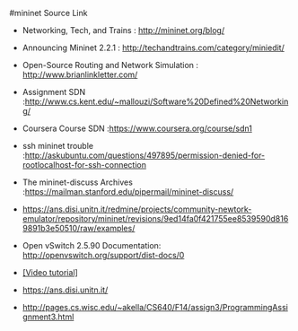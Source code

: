 #mininet Source Link

- Networking, Tech, and Trains : http://mininet.org/blog/
- Announcing Mininet 2.2.1 : http://techandtrains.com/category/miniedit/
- Open-Source Routing and Network Simulation : http://www.brianlinkletter.com/
- Assignment SDN :http://www.cs.kent.edu/~mallouzi/Software%20Defined%20Networking/
- Coursera Course SDN :https://www.coursera.org/course/sdn1
- ssh mininet trouble :http://askubuntu.com/questions/497895/permission-denied-for-rootlocalhost-for-ssh-connection
- The mininet-discuss Archives :https://mailman.stanford.edu/pipermail/mininet-discuss/ 
- https://ans.disi.unitn.it/redmine/projects/community-newtork-emulator/repository/mininet/revisions/9ed14fa0f421755ee8539590d8169891b3e50510/raw/examples/

- Open vSwitch 2.5.90 Documentation: http://openvswitch.org/support/dist-docs/0
- [[Video tutorial]](http://zmp3.xyz/play/vnd-sdncompliant-version-video-05-mininet-pox-vlans/U6I1-ejforU.html)
- https://ans.disi.unitn.it/
- http://pages.cs.wisc.edu/~akella/CS640/F14/assign3/ProgrammingAssignment3.html
